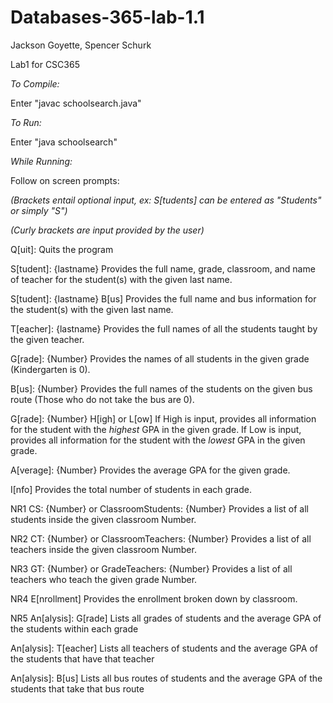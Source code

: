 # Databases-365-lab-1.1
Jackson Goyette, Spencer Schurk

Lab1 for CSC365

*To Compile:*

Enter "javac schoolsearch.java"

*To Run:*

Enter "java schoolsearch"

*While Running:*

Follow on screen prompts:

*(Brackets entail optional input, ex: S\[tudents] can be entered as "Students" or simply "S")*

*(Curly brackets are input provided by the user)*

  Q\[uit]\: Quits the program

  S\[tudent]\: {lastname} Provides the full name, grade, classroom, and name of teacher for the student(s) with the given last name.
  
  S\[tudent]\: {lastname} B\[us] Provides the full name and bus information for the student(s) with the given last name.
  
  T\[eacher]\: {lastname} Provides the full names of all the students taught by the given teacher.  
  
  G\[rade]\: {Number} Provides the names of all students in the given grade (Kindergarten is 0).
  
  B\[us]\: {Number} Provides the full names of the students on the given bus route (Those who do not take the bus are 0).
  
  G\[rade]\: {Number} H[igh] or L[ow] If High is input, provides all information for the student with the *highest* GPA in the given grade. If Low is input, provides all information for the student with the *lowest* GPA in the given grade.
  
  A\[verage]\: {Number} Provides the average GPA for the given grade.
  
  I\[nfo] Provides the total number of students in each grade.

  NR1
  CS: {Number} or ClassroomStudents: {Number} Provides a list of all students inside the given classroom Number.

  NR2
  CT: {Number} or ClassroomTeachers: {Number} Provides a list of all teachers inside the given classroom Number.

  NR3
  GT: {Number} or GradeTeachers: {Number} Provides a list of all teachers who teach the given grade Number.

  NR4
  E\[nrollment] Provides the enrollment broken down by classroom.

  NR5
  An\[alysis]\: G\[rade] Lists all grades of students and the average GPA of the students within each grade

  An\[alysis]\: T\[eacher] Lists all teachers of students and the average GPA of the students that have that teacher

  An\[alysis]\: B\[us] Lists all bus routes of students and the average GPA of the students that take that bus route
